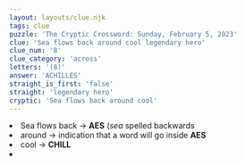 ```yaml
---
layout: layouts/clue.njk
tags: clue
puzzle: 'The Cryptic Crossword: Sunday, February 5, 2023'
clue: 'Sea flows back around cool legendary hero'
clue_num: '8'
clue_category: 'across'
letters: '(8)'
answer: 'ACHILLES'
straight_is_first: 'false'
straight: 'legendary hero'
cryptic: 'Sea flows back around cool'
---
```

<li>Sea flows back → <b>AES</b> (<i>sea</i> spelled backwards</li>
<li>around → indication that a word will go inside <b>AES</b></li>
<li>cool → <b>CHILL</b><li>